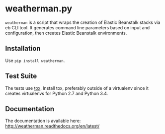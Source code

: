 # weatherman.py

`weatherman` is a script that wraps the creation of Elastic Beanstalk stacks
via eb CLI tool. It generates command line parameters based on input and
configuration, then creates Elastic Beanstalk environments.

## Installation

Use `pip install weatherman`.

## Test Suite

The tests use [tox](https://tox.readthedocs.org/en/latest/). Install tox,
preferably outside of a virtualenv since it creates virtualenvs for Python 2.7
and Python 3.4.

## Documentation

The documentation is available here:
http://weatherman.readthedocs.org/en/latest/
